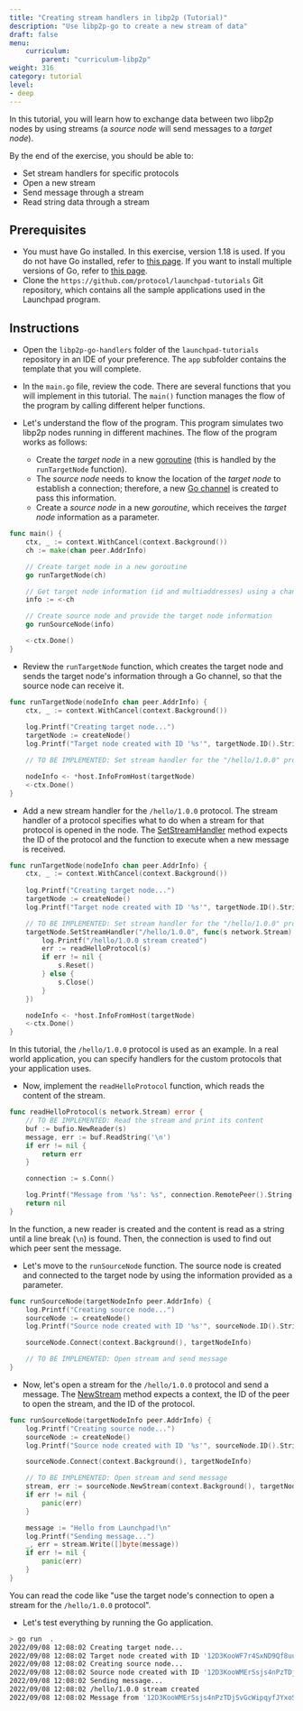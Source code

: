 ```yaml
---
title: "Creating stream handlers in libp2p (Tutorial)"
description: "Use libp2p-go to create a new stream of data"
draft: false
menu:
    curriculum:
        parent: "curriculum-libp2p"
weight: 316
category: tutorial
level:
- deep
---
```


In this tutorial, you will learn how to exchange data between two libp2p nodes by using streams (a _source node_ will send messages to a _target node_).

By the end of the exercise, you should be able to:

* Set stream handlers for specific protocols
* Open a new stream
* Send message through a stream
* Read string data through a stream

## Prerequisites

* You must have Go installed. In this exercise, version 1.18 is used.
If you do not have Go installed, refer to [this page](https://go.dev/doc/install).
If you want to install multiple versions of Go, refer to [this page](https://go.dev/doc/manage-install#installing-multiple).
* Clone the `https://github.com/protocol/launchpad-tutorials` Git repository, which contains all the sample applications used in the Launchpad program.

## Instructions

* Open the `libp2p-go-handlers` folder of the `launchpad-tutorials` repository in an IDE of your preference. The `app` subfolder contains the template that you will complete.

* In the `main.go` file, review the code.
There are several functions that you will implement in this tutorial.
The `main()` function manages the flow of the program by calling different helper functions.

* Let's understand the flow of the program. This program simulates two libp2p nodes running in different machines. The flow of the program works as follows:
    - Create the _target node_ in a new [goroutine](https://gobyexample.com/goroutines) (this is handled by the `runTargetNode` function).
    - The _source node_ needs to know the location of the _target node_ to establish a connection; therefore, a new [Go channel](https://gobyexample.com/channels) is created to pass this information.
    - Create a _source node_ in a new _goroutine_, which receives the _target node_ information as a parameter.

```go
func main() {
	ctx, _ := context.WithCancel(context.Background())
	ch := make(chan peer.AddrInfo)

    // Create target node in a new goroutine
	go runTargetNode(ch)

    // Get target node information (id and multiaddresses) using a channel
	info := <-ch

    // Create source node and provide the target node information
	go runSourceNode(info)

	<-ctx.Done()
}
```

* Review the `runTargetNode` function, which creates the target node and sends the target node's information through a Go channel, so that the source node can receive it.

```go
func runTargetNode(nodeInfo chan peer.AddrInfo) {
	ctx, _ := context.WithCancel(context.Background())
	
	log.Printf("Creating target node...")
	targetNode := createNode()
	log.Printf("Target node created with ID '%s'", targetNode.ID().String())

	// TO BE IMPLEMENTED: Set stream handler for the "/hello/1.0.0" protocol

	nodeInfo <- *host.InfoFromHost(targetNode)
	<-ctx.Done()
}
```

* Add a new stream handler for the `/hello/1.0.0` protocol. The stream handler of a protocol specifies what to do when a stream for that protocol is opened in the node.
The [SetStreamHandler](https://github.com/libp2p/go-libp2p/blob/master/core/host/host.go#L52) method expects the ID of the protocol and the function to execute when a new message is received.

```go
func runTargetNode(nodeInfo chan peer.AddrInfo) {
	ctx, _ := context.WithCancel(context.Background())
	
	log.Printf("Creating target node...")
	targetNode := createNode()
	log.Printf("Target node created with ID '%s'", targetNode.ID().String())

	// TO BE IMPLEMENTED: Set stream handler for the "/hello/1.0.0" protocol
	targetNode.SetStreamHandler("/hello/1.0.0", func(s network.Stream) {
		log.Printf("/hello/1.0.0 stream created")
		err := readHelloProtocol(s)
		if err != nil {
			s.Reset()
		} else {
			s.Close()
		}
	})

	nodeInfo <- *host.InfoFromHost(targetNode)
	<-ctx.Done()
}
```

In this tutorial, the `/hello/1.0.0` protocol is used as an example. In a real world application, you can specify handlers for the custom protocols that your application uses.

* Now, implement the `readHelloProtocol` function, which reads the content of the stream.

```go
func readHelloProtocol(s network.Stream) error {
	// TO BE IMPLEMENTED: Read the stream and print its content
	buf := bufio.NewReader(s)
	message, err := buf.ReadString('\n')
	if err != nil {
		return err
	}

	connection := s.Conn()

	log.Printf("Message from '%s': %s", connection.RemotePeer().String(), message)
	return nil
}
```

In the function, a new reader is created and the content is read as a string until a line break (`\n`) is found. Then, the connection is used to find out which peer sent the message.

* Let's move to the `runSourceNode` function. The source node is created and connected to the target node by using the information provided as a parameter.

```go
func runSourceNode(targetNodeInfo peer.AddrInfo) {
	log.Printf("Creating source node...")
	sourceNode := createNode()
	log.Printf("Source node created with ID '%s'", sourceNode.ID().String())

	sourceNode.Connect(context.Background(), targetNodeInfo)

	// TO BE IMPLEMENTED: Open stream and send message
}
```

* Now, let's open a stream for the `/hello/1.0.0` protocol and send a message.
The [NewStream](https://github.com/libp2p/go-libp2p/blob/master/core/host/host.go#L66) method expects a context, the ID of the peer to open the stream, and the ID of the protocol.

```go
func runSourceNode(targetNodeInfo peer.AddrInfo) {
	log.Printf("Creating source node...")
	sourceNode := createNode()
	log.Printf("Source node created with ID '%s'", sourceNode.ID().String())

	sourceNode.Connect(context.Background(), targetNodeInfo)

	// TO BE IMPLEMENTED: Open stream and send message
	stream, err := sourceNode.NewStream(context.Background(), targetNodeInfo.ID, "/hello/1.0.0")
	if err != nil {
		panic(err)
	}

	message := "Hello from Launchpad!\n"
	log.Printf("Sending message...")
	_, err = stream.Write([]byte(message))
	if err != nil {
		panic(err)
	}
}
```

You can read the code like "use the target node's connection to open a stream for the `/hello/1.0.0` protocol".

* Let's test everything by running the Go application.

```bash
> go run  .
2022/09/08 12:08:02 Creating target node...
2022/09/08 12:08:02 Target node created with ID '12D3KooWF7r4SxND9Qf8uu9u3PtDduG5ET4NZf1Pw25BMqQEvXRP'
2022/09/08 12:08:02 Creating source node...
2022/09/08 12:08:02 Source node created with ID '12D3KooWMErSsjs4nPzTDjSvGcWipqyfJYxoSQJM57mTPWccEYQA'
2022/09/08 12:08:02 Sending message...
2022/09/08 12:08:02 /hello/1.0.0 stream created
2022/09/08 12:08:02 Message from '12D3KooWMErSsjs4nPzTDjSvGcWipqyfJYxoSQJM57mTPWccEYQA': Hello from Launchpad!
```